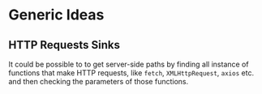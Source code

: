 # Generic Ideas

## HTTP Requests Sinks

It could be possible to to get server-side paths by finding all instance of functions that make HTTP requests, like `fetch`, `XMLHttpRequest`, `axios` etc. and then checking the parameters of those functions.
